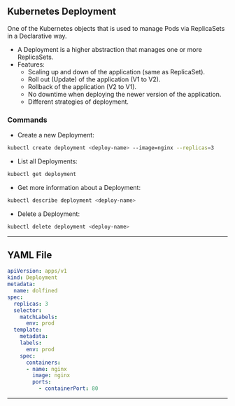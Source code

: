 ## Kubernetes Deployment
One of the Kubernetes objects that is used to manage Pods via ReplicaSets in a Declarative way.
- A Deployment is a higher abstraction that manages one or more ReplicaSets.
- Features:
	- Scaling up and down of the application (same as ReplicaSet).
	- Roll out (Update) of the application (V1 to V2).
	- Rollback of the application (V2 to V1).
	- No downtime when deploying the newer version of the application.
	- Different strategies of deployment.
### Commands
- Create a new Deployment:
```sh
kubectl create deployment <deploy-name> --image=nginx --replicas=3
```
- List all Deployments:
```sh
kubectl get deployment
```
- Get more information about a Deployment:
```sh
kubectl describe deployment <deploy-name>
```
- Delete a Deployment:
```sh
kubectl delete deployment <deploy-name>
```
---
## YAML File
```yaml
apiVersion: apps/v1
kind: Deployment
metadata:
  name: dolfined
spec:
  replicas: 3
  selector:
    matchLabels:
      env: prod
  template:
    metadata:
    labels:
      env: prod
    spec:
      containers:
      - name: nginx
        image: nginx
        ports:
          - containerPort: 80
```
---